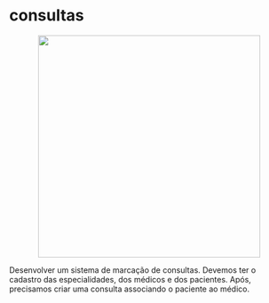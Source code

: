 # consultas

<p align="center"><a href="https://laravel.com" target="_blank"><img src="https://raw.githubusercontent.com/laravel/art/master/logo-lockup/5%20SVG/2%20CMYK/1%20Full%20Color/laravel-logolockup-cmyk-red.svg" width="400"></a></p>

Desenvolver um sistema de marcação de consultas. Devemos ter o cadastro das especialidades, dos médicos e dos pacientes. Após, precisamos criar uma consulta associando o paciente ao médico.